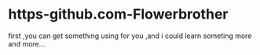 # https-github.com-Flowerbrother
first ,you can get something using for you ,and i could learn someting more and more...
